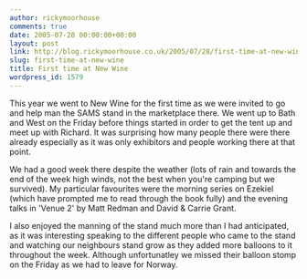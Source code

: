 ```yaml
---
author: rickymoorhouse
comments: true
date: 2005-07-28 00:00:00+00:00
layout: post
link: http://blog.rickymoorhouse.co.uk/2005/07/28/first-time-at-new-wine/
slug: first-time-at-new-wine
title: First time at New Wine
wordpress_id: 1579
---
```


This year we went to New Wine for the first time as we were
invited to go and help man the SAMS stand in the marketplace
there. We went up to Bath and West on the Friday before things
started in order to get the tent up and meet up with Richard.
It was surprising how many people there were there already
especially as it was only exhibitors and people working there
at that point.
  
  

We had a good week there despite the weather (lots of rain and towards the end of the week high winds, not the best when you're camping but we survived). My particular favourites were the morning series on Ezekiel (which have prompted me to read through the book fully) and the evening talks in 'Venue 2' by Matt Redman and David & Carrie Grant.
  
  

I also enjoyed the manning of the stand much more than I had anticipated, as it was interesting speaking to the different people who came to the stand and watching our neighbours stand grow as they added more balloons to it throughout the week. Although unfortunatley we missed their balloon stomp on the Friday as we had to leave for Norway.
